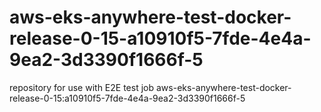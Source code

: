 # aws-eks-anywhere-test-docker-release-0-15-a10910f5-7fde-4e4a-9ea2-3d3390f1666f-5
repository for use with E2E test job aws-eks-anywhere-test-docker-release-0-15:a10910f5-7fde-4e4a-9ea2-3d3390f1666f-5

